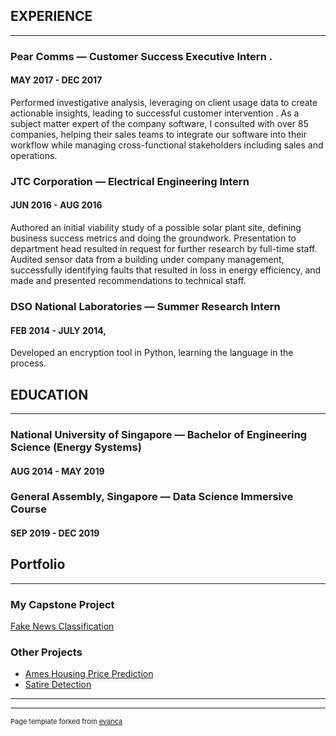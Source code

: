 ## EXPERIENCE
---  
### Pear Comms —  Customer Success Executive Intern . 
#### MAY 2017 - DEC 2017 
Performed investigative analysis, leveraging on client usage data to create  actionable insights, leading to successful customer intervention . 
As a subject matter expert of the company software, I consulted with over 85 companies, helping their sales teams to integrate our software into their workflow while managing cross-functional stakeholders including sales and operations.  

### JTC Corporation  — Electrical Engineering Intern
#### JUN 2016 - AUG 2016 
Authored an initial viability study of a possible solar plant site, defining business success metrics and doing the groundwork. Presentation to department head resulted in request for further research by full-time staff.
Audited sensor data from a building under company management, successfully identifying faults that resulted in loss in energy efficiency, and made and presented recommendations to technical staff.

### DSO National Laboratories — Summer Research Intern
#### FEB 2014 - JULY 2014,  
Developed an encryption tool in Python, learning the language in the process.

## EDUCATION
--- 
### National University of Singapore —  Bachelor of Engineering Science (Energy Systems)
#### AUG 2014 - MAY 2019
### General Assembly, Singapore — Data Science Immersive Course
#### SEP 2019 - DEC 2019

## Portfolio

---

### My Capstone Project

[Fake News Classification](/FakeNewsClassification/)




### Other Projects

- [Ames Housing Price Prediction](/Project2Ames/)
- [Satire Detection](/Satire-Detection/)


---




---
<p style="font-size:11px">Page template forked from <a href="https://github.com/evanca/quick-portfolio">evanca</a></p>
<!-- Remove above link if you don't want to attibute -->

